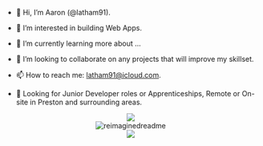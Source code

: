 - 👋 Hi, I’m Aaron (@latham91).
- 👀 I’m interested in building Web Apps.
- 🌱 I’m currently learning more about ...
- 💞️ I’m looking to collaborate on any projects that will improve my skillset.
- 📫 How to reach me: latham91@icloud.com.

- 🚀 Looking for Junior Developer roles or Apprenticeships, Remote or On-site in Preston and surrounding areas.

<div align="center"><img src="https://skillicons.dev/icons?i=html,css,js,react,nextjs,nodejs,mongodb,mysql,sequelize,tailwindcss" /></div>

<div align="center"><img src="https://myreadme.vercel.app/api/embed/latham91?panels=userstatistics,toprepositories,toplanguages,commitgraph" alt="reimaginedreadme" /></div>

<div align="center"><img src="https://komarev.com/ghpvc/?username=your-github-latham91&style=for-the-badge" /></div>
<!---
latham91/latham91 is a ✨ special ✨ repository because its `README.md` (this file) appears on your GitHub profile.
You can click the Preview link to take a look at your changes.
--->
